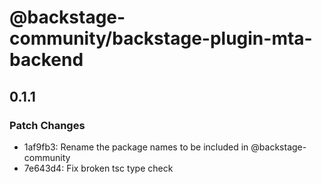 # @backstage-community/backstage-plugin-mta-backend

## 0.1.1

### Patch Changes

- 1af9fb3: Rename the package names to be included in @backstage-community
- 7e643d4: Fix broken tsc type check
